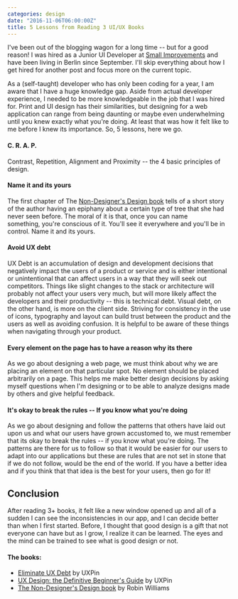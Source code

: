 ```yaml
---
categories: design
date: "2016-11-06T06:00:00Z"
title: 5 Lessons from Reading 3 UI/UX Books
---
```


I've been out of the blogging wagon for a long time -- but for a good reason! I was hired as a Junior UI Developer at [Small Improvements](https://www.small-improvements.com/) and have been living in Berlin since September. I'll skip everything about how I get hired for another post and focus more on the current topic.

As a (self-taught) developer who has only been coding for a year, I am aware that I have a huge knowledge gap. Aside from actual developer experience, I needed to be more knowledgeable in the job that I was hired for. Print and UI design has their similarities, but designing for a web application can range from being daunting or maybe even underwhelming until you knew exactly what you're doing. At least that was how it felt like to me before I knew its importance. So, 5 lessons, here we go.


#### C. R. A. P.

Contrast, Repetition, Alignment and Proximity -- the 4 basic principles of design.

#### Name it and its yours

The first chapter of The [Non-Designer's Design book](https://www.goodreads.com/book/show/41597.The_Non_Designer_s_Design_Book) tells of a short story of the author having an epiphany about a certain type of tree that she had never seen before. The moral of it is that, once you can name something, you're conscious of it. You'll see it everywhere and you'll be in control. Name it and its yours.

#### Avoid UX debt

UX Debt is an accumulation of design and development decisions that negatively impact the users of a product or service and is either intentional or unintentional that can affect users in a way that they will seek out competitors. Things like slight changes to the stack or architecture will probably not affect your users very much, but will more likely affect the developers and their productivity -- this is technical debt. Visual debt, on the other hand, is more on the client side. Striving for consistency in the use of icons, typography and layout can build trust between the product and the users as well as avoiding confusion. It is helpful to be aware of these things when navigating through your product.

#### Every element on the page has to have a reason why its there

As we go about designing a web page, we must think about why we are placing an element on that particular spot. No element should be placed arbitrarily on a page. This helps me make better design decisions by asking myself questions when I'm designing or to be able to analyze designs made by others and give helpful feedback.

#### It's okay to break the rules -- If you know what you're doing

As we go about designing and follow the patterns that others have laid out upon us and what our users have grown accustomed to, we must remember that its okay to break the rules -- if you know what you're doing. The patterns are there for us to follow so that it would be easier for our users to adapt into our applications but these are rules that are not set in stone that if we do not follow, would be the end of the world. If you have a better idea and if you think that that idea is the best for your users, then go for it!

## Conclusion
After reading 3+ books, it felt like a new window opened up and all of a sudden I can see the inconsistencies in our app, and I can decide better than when I first started. Before, I thought that good design is a gift that not everyone can have but as I grow, I realize it can be learned. The eyes and the mind can be trained to see what is good design or not.

#### The books:

* [Eliminate UX Debt](https://www.uxpin.com/studio/ebooks/eliminate-ux-debt-enterprise-products/) by UXPin
* [UX Design: the Definitive Beginner's Guide](https://www.uxpin.com/studio/ebooks/ux-design-definitive-beginner-guide/) by UXPin
* [The Non-Designer's Design book](https://www.goodreads.com/book/show/41597.The_Non_Designer_s_Design_Book) by Robin Williams
